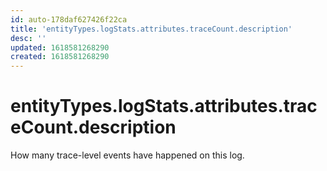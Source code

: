```yaml
---
id: auto-178daf627426f22ca
title: 'entityTypes.logStats.attributes.traceCount.description'
desc: ''
updated: 1618581268290
created: 1618581268290
---
```

# entityTypes.logStats.attributes.traceCount.description

How many trace-level events have happened on this log.